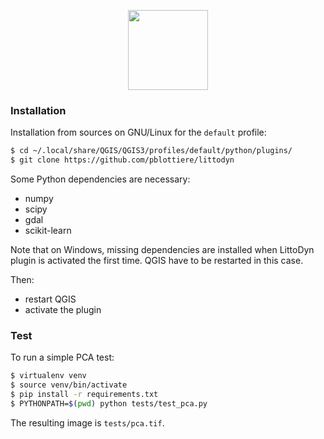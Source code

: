 <p align="center">
  <img src="https://github.com/pblottiere/littodyn/blob/master/logo.png" height="128"/>
</p>

### Installation

Installation from sources on GNU/Linux for the `default` profile:

```` bash
$ cd ~/.local/share/QGIS/QGIS3/profiles/default/python/plugins/
$ git clone https://github.com/pblottiere/littodyn
````

Some Python dependencies are necessary:

- numpy
- scipy
- gdal
- scikit-learn

Note that on Windows, missing dependencies are installed when LittoDyn plugin
is activated the first time. QGIS have to be restarted in this case.

Then:

- restart QGIS
- activate the plugin


### Test

To run a simple PCA test:

```` bash
$ virtualenv venv
$ source venv/bin/activate
$ pip install -r requirements.txt
$ PYTHONPATH=$(pwd) python tests/test_pca.py
````

The resulting image is `tests/pca.tif`.
